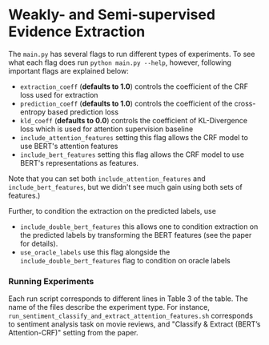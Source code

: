 # Weakly- and Semi-supervised Evidence Extraction


The `main.py` has several flags to run different types of experiments. To see what each flag does run `python main.py --help`, however, following important flags are explained below:

- `extraction_coeff` (**defaults to 1.0**) controls the coefficient of the CRF loss used for extraction
- `prediction_coeff` (**defaults to 1.0**) controls the coefficient of the cross-entropy based prediction loss
- `kld_coeff`  (**defaults to 0.0**) controls the coefficient of KL-Divergence loss which is used for attention supervision baseline 
- `include_attention_features` setting this flag allows the CRF model to use BERT's attention features 
- `include_bert_features` setting this flag allows the CRF model to use BERT's representations as features.
 
Note that you can set both `include_attention_features` and `include_bert_features`, but we didn't see much gain using both sets of features.)

Further, to condition the extraction on the predicted labels, use 

- `include_double_bert_features` this allows one to condition extraction on the predicted labels by transforming the BERT features (see the paper for details).  
- `use_oracle_labels` use this flag alongside the `include_double_bert_features` flag to condition on oracle labels


### Running Experiments

Each run script corresponds to different lines in Table 3 of the table. The name of the files describe the experiment type. For instance, `run_sentiment_classify_and_extract_attention_features.sh` corresponds to sentiment analysis task on movie reviews, and "Classify & Extract (BERT’s Attention-CRF)" setting from the paper.  
